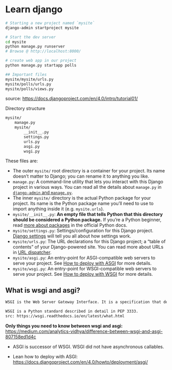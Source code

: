 # Learn django

```bash
# Starting a new project named `mysite`
django-admin startproject mysite

# Start the dev server
cd mysite
python manage.py runserver
# Browse @ http://localhost:8000/

# create web app in our project
python manage.py startapp polls

## Important files
mysite/mysite/urls.py
mysite/polls/urls.py
mysite/polls/views.py
```

source: https://docs.djangoproject.com/en/4.0/intro/tutorial01/

Directory structure

```txt
mysite/
    manage.py
    mysite/
        __init__.py
        settings.py
        urls.py
        asgi.py
        wsgi.py
```

These files are:

- The outer `mysite/` root directory is a container for your project. Its name doesn’t matter to Django; you can rename it to anything you like.
- `manage.py`: A command-line utility that lets you interact with this Django project in various ways. You can read all the details about `manage.py` in [`django-admin` and `manage.py`](https://docs.djangoproject.com/en/4.0/ref/django-admin/).
- The inner `mysite/` directory is the actual Python package for your project. Its name is the Python package name you’ll need to use to import anything inside it (e.g. `mysite.urls`).
- `mysite/__init__.py`: **An empty file that tells Python that this directory should be considered a Python package.** If you’re a Python beginner, read [more about packages](https://docs.python.org/3/tutorial/modules.html#tut-packages) in the official Python docs.
- `mysite/settings.py`: Settings/configuration for this Django project. [Django settings](https://docs.djangoproject.com/en/4.0/topics/settings/) will tell you all about how settings work.
- `mysite/urls.py`: The URL declarations for this Django project; a “table of contents” of your Django-powered site. You can read more about URLs in [URL dispatcher](https://docs.djangoproject.com/en/4.0/topics/http/urls/).
- `mysite/asgi.py`: An entry-point for ASGI-compatible web servers to serve your project. See [How to deploy with ASGI](https://docs.djangoproject.com/en/4.0/howto/deployment/asgi/) for more details.
- `mysite/wsgi.py`: An entry-point for WSGI-compatible web servers to serve your project. See [How to deploy with WSGI](https://docs.djangoproject.com/en/4.0/howto/deployment/wsgi/) for more details.

## What is wsgi and asgi?

```txt
WSGI is the Web Server Gateway Interface. It is a specification that describes how a web server communicates with web applications, and how web applications can be chained together to process one request.

WSGI is a Python standard described in detail in PEP 3333.
src: https://wsgi.readthedocs.io/en/latest/what.html
```

**Only things you need to know between wsgi and asgi:** https://medium.com/analytics-vidhya/difference-between-wsgi-and-asgi-807158ed1d4c

- ASGI is successor of WSGI. WSGI did not have asynchronous callables.

- Lean how to deploy with ASGI: https://docs.djangoproject.com/en/4.0/howto/deployment/asgi/

